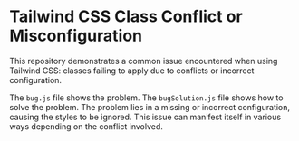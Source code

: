 # Tailwind CSS Class Conflict or Misconfiguration

This repository demonstrates a common issue encountered when using Tailwind CSS: classes failing to apply due to conflicts or incorrect configuration.

The `bug.js` file shows the problem.  The `bugSolution.js` file shows how to solve the problem.  The problem lies in a missing or incorrect configuration, causing the styles to be ignored.  This issue can manifest itself in various ways depending on the conflict involved.